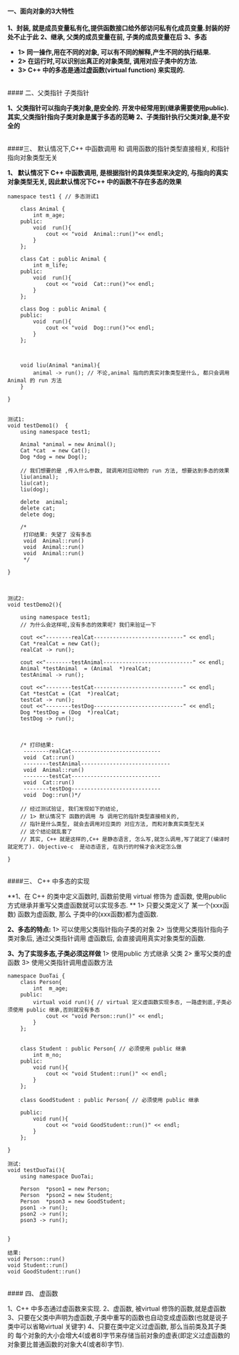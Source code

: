 #### 一、面向对象的3大特性

**1、封装, 就是成员变量私有化,提供函数接口给外部访问私有化成员变量.封装的好处不止于此**
**2、继承, 父类的成员变量在前, 子类的成员变量在后**
**3、多态**
- **1> 同一操作,用在不同的对象, 可以有不同的解释,产生不同的执行结果.**
- **2> 在运行时,可以识别出真正的对象类型, 调用对应子类中的方法.**
- **3> C++ 中的多态是通过虚函数(virtual function) 来实现的.**



<br>
#### 二、父类指针 子类指针

**1、父类指针可以指向子类对象,是安全的. 开发中经常用到(继承需要使用public). 其实,父类指针指向子类对象是属于多态的范畴**
**2、子类指针执行父类对象,是不安全的**




<br>
####三、 默认情况下,C++ 中函数调用 和 调用函数的指针类型直接相关, 和指针指向对象类型无关

**1、 默认情况下 C++ 中函数调用, 是根据指针的具体类型来决定的, 与指向的真实对象类型无关, 因此默认情况下C++ 中的函数不存在多态的效果**
```
namespace test1 { // 多态测试1
    
    class Animal {
        int m_age;
    public:
        void  run(){
            cout << "void  Animal::run()"<< endl;
        }
    };
    
    class Cat : public Animal {
        int m_life;
    public:
        void  run(){
            cout << "void  Cat::run()"<< endl;
        }
    };
    
    class Dog : public Animal {
    public:
        void  run(){
            cout << "void  Dog::run()"<< endl;
        }
    };
    
    
    
    void liu(Animal *animal){
        animal -> run(); // 不论,animal 指向的真实对象类型是什么, 都只会调用 Animal 的 run 方法
    }
    
}


测试1:
void testDemo1()  {
    using namespace test1;
    
    Animal *animal = new Animal();
    Cat *cat  = new Cat();
    Dog *dog = new Dog();
    
    // 我们想要的是 ,传入什么参数, 就调用对应动物的 run 方法, 想要达到多态的效果
    liu(animal);
    liu(cat);
    liu(dog);
    
    delete  animal;
    delete cat;
    delete dog;
    
    /*
     打印结果: 失望了 没有多态
     void  Animal::run()
     void  Animal::run()
     void  Animal::run()
     */
    
}



测试2:
void testDemo2(){
    
    using namespace test1;
    // 为什么会这样呢,没有多态的效果呢? 我们来验证一下
    
    cout <<"--------realCat----------------------------" << endl;
    Cat *realCat = new Cat();
    realCat -> run();
    
    cout <<"--------testAnimal----------------------------" << endl;
    Animal *testAnimal  = (Animal  *)realCat;
    testAnimal -> run();
    
    cout <<"--------testCat----------------------------" << endl;
    Cat *testCat = (Cat  *)realCat;
    testCat -> run();
    cout <<"--------testDog----------------------------" << endl;
    Dog *testDog = (Dog  *)realCat;
    testDog -> run();
    
    
    
    /* 打印结果:
     --------realCat----------------------------
     void  Cat::run()
     --------testAnimal----------------------------
     void  Animal::run()
     --------testCat----------------------------
     void  Cat::run()
     --------testDog----------------------------
     void  Dog::run()*/
    
    // 经过测试验证, 我们发现如下的结论,
    // 1> 默认情况下 函数的调用 与 调用它的指针类型直接相关的,
    // 指针是什么类型, 就会去调用对应类的 对应方法, 而和对象真实类型无关
    // 这个结论就乱套了
    // 其实, C++ 就是这样的,C++ 是静态语言, 怎么写,就怎么调用,写了就定了(编译时就定死了). Objective-c  是动态语言, 在执行的时候才会决定怎么做
    
}
```


<br>
####三、 C++ 中多态的实现

**1、在 C++ 的类中定义函数时, 函数前使用 virtual 修饰为 虚函数, 使用public 方式继承并重写父类虚函数就可以实现多态.
**
1> 只要父类定义了 某一个(xxx函数) 函数为虚函数, 那么 子类中的(xxx函数)都为虚函数.

**2、多态的特点:**
1> 可以使用父类指针指向子类的对象
2> 当使用父类指针指向子类对象后, 通过父类指针调用 虚函数后, 会直接调用真实对象类型的函数.

**3、为了实现多态,子类必须这样做**
1> 使用public 方式继承 父类
2> 重写父类的虚函数
3> 使用父类指针调用虚函数方法

```
namespace DuoTai {
    class Person{
        int  m_age;
    public:
        virtual void run(){ // virtual 定义虚函数实现多态, 一路虚到底,子类必须使用 public 继承,否则就没有多态
            cout << "void Person::run()" << endl;
        }
    };
    
    
    class Student : public Person{ // 必须使用 public 继承
        int m_no;
    public:
        void run(){
            cout << "void Student::run()" << endl;
        }
    };
    
    class GoodStudent : public Person{ // 必须使用 public 继承
        
    public:
        void run(){
            cout << "void GoodStudent::run()" << endl;
        }
    };
    
}

测试:
void testDuoTai(){
    using namespace DuoTai;
    
    Person  *pson1 = new Person;
    Person  *pson2 = new Student;
    Person  *pson3 = new GoodStudent;
    pson1 -> run();
    pson2 -> run();
    pson3 -> run();
    
    
}

结果:
void Person::run()
void Student::run()
void GoodStudent::run()
```




<br>
#### 四、 虚函数

1、C++ 中多态通过虚函数来实现.
2、虚函数, 被virtual 修饰的函数,就是虚函数
3、只要在父类中声明为虚函数,子类中重写的函数也自动变成虚函数(也就是说子类中可以省略virtual 关键字)
4、只要在类中定义过虚函数, 那么当前类及其子类的 每个对象的大小会增大4(或者8)字节来存储当前对象的虚表(即定义过虚函数的对象要比普通函数的对象大4(或者8)字节).

